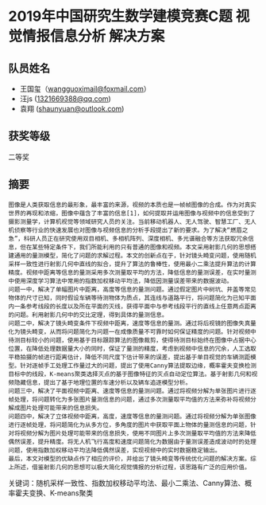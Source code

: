 # 2019年中国研究生数学建模竞赛C题 视觉情报信息分析 解决方案

## 队员姓名
- 王国玺（wangguoximail@foxmail.com）
- 汪js (1321669388@qq.com)
- 袁翔 (shaunyuan@outlook.com)

## 获奖等级 
二等奖

## 摘要

    图像是人类获取信息的最形象，最丰富的来源，视频的本质也是一帧帧图像的合成。作为对真实世界的再现和浓缩，图像中蕴含了丰富的信息[1]，如何提取并运用图像与视频中的信息受到了摄影测量学，计算机视觉等领域研究人员的关注。当前移动机器人、无人驾驶、智慧工厂、无人机侦察等行业的快速发展也对图像与视频信息的分析手段提出了新的要求。为了解决“燃眉之急”，科研人员正在研究使用双目相机、多相机阵列、深度相机、多光谱融合等方法获取冗余信息，但在某些特定条件下，我们所能利用的只有普通的图像和视频。本文采用射影几何的思想搭建通用的量测模型，简化了问题的求解过程。本文的创新点在于，针对镜头畸变问题，使用随机采样一致性进行射影几何中直线的拟合，提升了算法的鲁棒性，使用最小二乘法提升算法的计算精度。视频中距离等信息的量测采用多次测量取平均的方法，降低信息的量测误差，在实时量测中使用深度学习算法中常用的指数加权移动平均法，降低因测量误差带来的数据波动。
    问题一中，解决了单幅图片中距离，高度等信息的量测问题。通过假定图片中树坑、井盖等常见物体的尺寸已知，同时假设车辆等待测物体为质点，其连线与道路平行，将问题简化为已知平面内一条参考线段的长度以及所在平面的灭线，获得平面中与参考线段平行的直线上任意两点距离的问题。利用射影几何中的交比定理，得到具体的量测信息。
    问题二中，解决了镜头畸变条件下视频中距离，速度等信息的量测。通过将后视镜的图像失真量化为镜头畸变，从而将问题简化为问题一在成像质量不可靠时如何保证精度的问题。针对视频中待测目标较小的问题，使用基于目标跟踪算法的图像裁剪，使得待测目标始终在图像中占据中心位置，在降低处理数据量大小的同时，保证了量测的精度，考虑到视频中信息的冗余，人工选取平稳拍摄的帧进行距离估计，降低不同尺度下估计带来的误差，提出基于单目视觉的车辆测距模型。针对逐帧手工处理工作量过大的问题，提出了使用Canny算法提取边缘，概率霍夫变换检测目标中的线段，K-means聚类选择灭点的基于图像特征的灭点自动定位算法。基于射影几何和视频隐藏信息，提出了基于地理位置的车速分析以及辆车追逐模型分析。
    问题三中，解决了平面视频中距离、速度等信息的量测问题。通过将视频分解为单张图片进行逐帧处理，将问题转化为多张图片量测信息的问题，通过多次测量取平均值的方法来弥补将视频分解成图片处理可能带来的信息损失。
    问题四中，解决了立体视频中距离，高度，速度等信息的量测问题。通过将视频分解为单张图像进行逐帧处理，将问题简化为从多方位，多角度的图片中获取平面上物体的量测信息的问题，针对将视频分解为图片处理可能带来的信息损失，使用不同图片上多次测量取平均值的方法来降低偶然误差，提升精度。将无人机飞行高度和速度问题简化为数据由于量测误差造成波动时的处理问题，使用指数加权移动平均法降低偶然误差，实现视频中的实时数据稳定输出。
    最后，本文对模型的优缺点作了相应的评价，并给出了镜头畸变等传统优化问题的解决方案。综上所述，借鉴射影几何的思想可以极大简化视觉情报的分析过程，该思路有广泛的应用价值。

关键词：随机采样一致性、指数加权移动平均法、最小二乘法、Canny算法、概率霍夫变换、K-means聚类
